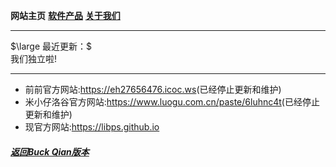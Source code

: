 **网站主页** **[软件产品](Software.md)** **[关于我们](About_md)**

---
$\large 最近更新：$\
我们独立啦!

---
- 前前官方网站:<https://eh27656476.icoc.ws>(已经停止更新和维护)
- 米小仔洛谷官方网站:<https://www.luogu.com.cn/paste/6luhnc4t>(已经停止更新和维护)
- 现官方网站:<https://libps.github.io>

##### [返回Buck Qian版本](../zh/index.md)